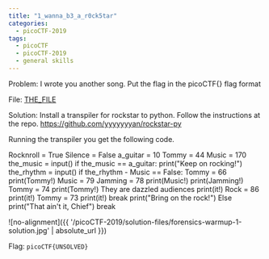 ```yaml
---
title: "1_wanna_b3_a_r0ck5tar"
categories:
  - picoCTF-2019
tags:
  - picoCTF
  - picoCTF-2019
  - general skills
---
```


Problem: I wrote you another song. Put the flag in the picoCTF{} flag format

File: [THE_FILE](https://github.com/Yorzaren/ctf/raw/master/picoCTF-2019/problem-files/1-wanna-b3-a-r0ck5tar.txt "Download file")

Solution: Install a transpiler for rockstar to python. Follow the instructions at the repo. https://github.com/yyyyyyyan/rockstar-py 

Running the transpiler you get the following code. 

Rocknroll = True
Silence = False
a_guitar = 10
Tommy = 44
Music = 170
the_music = input()
if the_music == a_guitar:
    print("Keep on rocking!")
    the_rhythm = input()
    if the_rhythm - Music == False:
        Tommy = 66
        print(Tommy!)
        Music = 79
        Jamming = 78
        print(Music!)
        print(Jamming!)
        Tommy = 74
        print(Tommy!)
        They are dazzled audiences
        print(it!)
        Rock = 86
        print(it!)
        Tommy = 73
        print(it!)
        break
        print("Bring on the rock!")
        Else print("That ain't it, Chief")
        break

![no-alignment]({{ '/picoCTF-2019/solution-files/forensics-warmup-1-solution.jpg' | absolute_url }})


Flag: ```picoCTF{UNSOLVED}```